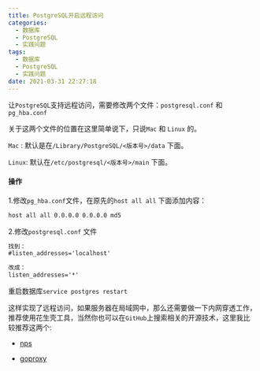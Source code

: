 ```yaml
---
title: PostgreSQL开启远程访问
categories:
  - 数据库
  - PostgreSQL
  - 实践问题
tags:
  - 数据库
  - PostgreSQL
  - 实践问题
date: 2021-03-31 22:27:18
---
```


让`PostgreSQL`支持远程访问，需要修改两个文件：`postgresql.conf` 和 `pg_hba.conf`

关于这两个文件的位置在这里简单说下，只说`Mac` 和 `Linux` 的。

`Mac` : 默认是在`/Library/PostgreSQL/<版本号>/data` 下面。

`Linux`: 默认在`/etc/postgresql/<版本号>/main` 下面。

#### 操作

1.修改`pg_hba.conf`文件，在原先的`host all all` 下面添加内容：

```txt
host all all 0.0.0.0 0.0.0.0 md5
```

2.修改`postgresql.conf` 文件

```txt
找到：
#listen_addresses='localhost'

改成：
listen_addresses='*'
```

重启数据库`service postgres restart`

这样实现了远程访问，如果服务器在局域网中，那么还需要做一下内网穿透工作，推荐使用花生壳工具，当然你也可以在`GitHub`上搜索相关的开源技术，这里我比较推荐这两个:

* [nps](https://github.com/ehang-io/nps)

* [goproxy](https://github.com/snail007/goproxy)

